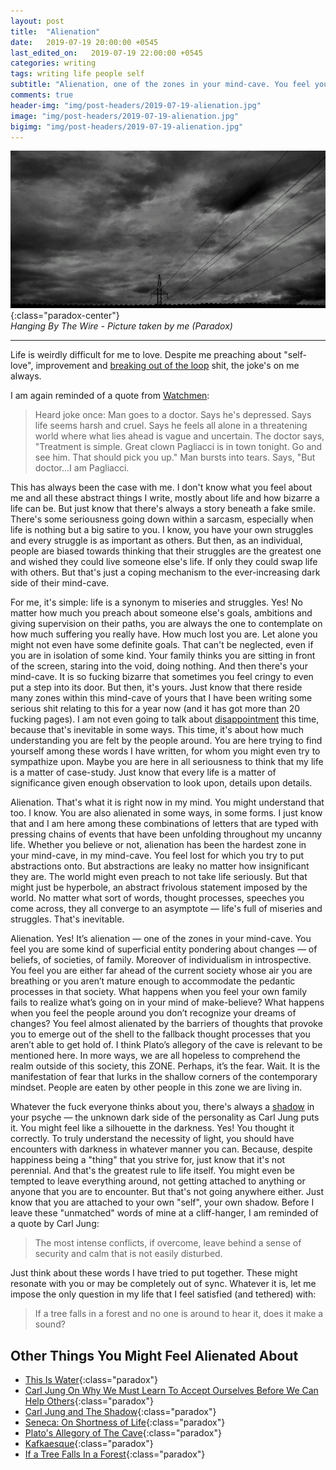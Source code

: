 ```yaml
---
layout: post
title:  "Alienation"
date:   2019-07-19 20:00:00 +0545
last_edited_on:   2019-07-19 22:00:00 +0545
categories: writing
tags: writing life people self
subtitle: "Alienation, one of the zones in your mind-cave. You feel you are some kind of superficial entity pondering about changes — of beliefs, of societies, of family. Moreover of individualism in introspective."
comments: true
header-img: "img/post-headers/2019-07-19-alienation.jpg"
image: "img/post-headers/2019-07-19-alienation.jpg"
bigimg: "img/post-headers/2019-07-19-alienation.jpg"
---
```


![Hanging By The Wire](/img/post-headers/2019-07-19-alienation.jpg){:class="paradox-center"}  
*Hanging By The Wire - Picture taken by me (Paradox)*

<hr/>

Life is weirdly difficult for me to love. Despite me preaching about "self-love", improvement and 
[breaking out of the loop](/writing/breaking-out-of-loop.html) shit, the joke's on me always.  

I am again reminded of a quote from [Watchmen](https://en.wikipedia.org/wiki/Watchmen):

> Heard joke once: Man goes to a doctor. Says he's depressed. Says life seems harsh and cruel. Says he feels all alone in a threatening world where what lies ahead is vague and uncertain. The doctor says, "Treatment is simple. Great clown Pagliacci is in town tonight. Go and see him. That should pick you up." Man bursts into tears. Says, "But doctor...I am Pagliacci.


This has always been the case with me. I don't know what you feel about me and all these abstract things I write, mostly about life and how bizarre a life can be. But just know that there's always a story beneath a fake smile. There's some seriousness going down within a sarcasm, especially when life is nothing but a big satire to you. I know, you have your own struggles and every struggle is as important as others. But then, as an individual, people are biased towards thinking that their struggles are the greatest one and wished they could live someone else's life. If only they could swap life with others. But that's just a coping mechanism to the ever-increasing dark side of their mind-cave.  

For me, it's simple: life is a synonym to miseries and struggles. Yes! No matter how much you preach about someone else's goals, ambitions and giving supervision on their paths, you are always the one to contemplate on how much suffering you really have. How much lost you are. Let alone you might not even have some definite goals. That can't be neglected, even if you are in isolation of some kind. Your family thinks you are sitting in front of the screen, staring into the void, doing nothing. And then there's your mind-cave. It is so fucking bizarre that sometimes you feel cringy to even put a step into its door. But then, it's yours. Just know that there reside many zones within this mind-cave of yours that I have been writing some serious shit relating to this for a year now (and it has got more than 20 fucking pages). I am not even going to talk about 
[disappointment](/writing/disappointment.html) this time, because that's inevitable in some ways. This time, it's about how much understanding you are felt by the people around. You are here trying to find yourself among these words I have written, for whom you might even try to sympathize upon. Maybe you are here in all seriousness to think that my life is a matter of case-study. Just know that every life is a matter of significance given enough observation to look upon, details upon details.  

Alienation. That's what it is right now in my mind. You might understand that too. I know. You are also alienated in some ways, in some forms. I just know that and I am here among these combinations of letters that are typed with pressing chains of events that have been unfolding throughout my uncanny life. Whether you believe or not, alienation has been the hardest zone in your mind-cave, in my mind-cave. You feel lost for which you try to put abstractions onto. But abstractions are leaky no matter how insignificant they are. The world might even preach to not take life seriously. But that might just be hyperbole, an abstract frivolous statement imposed by the world. No matter what sort of words, thought processes, speeches you come across, they all converge to an asymptote — life's full of miseries and struggles. That's inevitable.  

Alienation. Yes! It’s alienation — one of the zones in your mind-cave. You feel you are some kind of superficial entity pondering about changes — of beliefs, of societies, of family. Moreover of individualism in introspective. You feel you are either far ahead of the current society whose air you are breathing or you aren’t mature enough to accommodate the pedantic processes in that society. What happens when you feel your own family fails to realize what’s going on in your mind of make-believe? What happens when you feel the people around you don’t recognize your dreams of changes? You feel almost alienated by the barriers of thoughts that provoke you to emerge out of the shell to the fallback thought processes that you aren’t able to get hold of. I think Plato’s allegory of the cave is relevant to be mentioned here. In more ways, we are all hopeless to comprehend the realm outside of this society, this ZONE. Perhaps, it’s the fear. Wait. It is the manifestation of fear that lurks in the shallow corners of the contemporary mindset. People are eaten by other people in this zone we are living in.  

Whatever the fuck everyone thinks about you, there's always a [shadow](https://en.wikipedia.org/wiki/Shadow_(psychology)) in your psyche — the unknown dark side of the personality as Carl Jung puts it. You might feel like a silhouette in the darkness. Yes! You thought it correctly. To truly understand the necessity of light, you should have encounters with darkness in whatever manner you can. Because, despite happiness being a "thing" that you strive for, just know that it's not perennial.  And that's the greatest rule to life itself. You might even be tempted to leave everything around, not getting attached to anything or anyone that you are to encounter. But that's not going anywhere either. Just know that you are attached to your own "self", your own shadow. Before I leave these "unmatched" words of mine at a cliff-hanger, I am reminded of a quote by Carl Jung:  
 
> The most intense conflicts, if overcome, leave behind a sense of security and calm that is not easily disturbed.

Just think about these words I have tried to put together. These might resonate with you or may be completely out of sync.
Whatever it is, let me impose the only question in my life that I feel satisfied (and tethered) with:
> If a tree falls in a forest and no one is around to hear it, does it make a sound?


## Other Things You Might Feel Alienated About
- [This Is Water](https://www.youtube.com/watch?v=8CrOL-ydFMI){:class="paradox"}
- [Carl Jung On Why We Must Learn To Accept Ourselves Before We Can Help Others](https://highexistence.com/carl-jung-on-why-we-must-never-pass-judgment-when-we-desire-to-help/){:class="paradox"}
- [Carl Jung and The Shadow](https://www.youtube.com/watch?v=nI-Ko-d29X4&t=314s){:class="paradox"}
- [Seneca: On Shortness of Life](https://tim.blog/2009/04/24/on-the-shortness-of-life-an-introduction-to-seneca/){:class="paradox"}
- [Plato's Allegory of The Cave](https://www.youtube.com/watch?v=SWlUKJIMge4){:class="paradox"}
- [Kafkaesque](/writing/kafkaesque.html){:class="paradox"}
- [If a Tree Falls In a Forest](https://en.wikipedia.org/wiki/If_a_tree_falls_in_a_forest){:class="paradox"}

